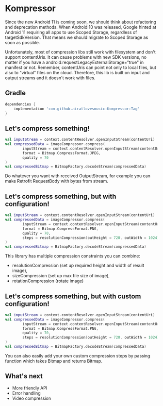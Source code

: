 # Kompressor
Since the new Android 11 is coming soon, we should think about refactoring and deprecation methods.
When Android 10 was released, Google hinted at Android 11 requiring all apps to use Scoped Storage, regardless of targetSdkVersion.
That means we should migrate to Scoped Storage as soon as possible. 

Unfortunately, most of compression libs still work with filesystem and don't support contentUris. It can cause problems with new SDK versions, no matter if you have a android:requestLegacyExternalStorage=”true" in manifest or not.
Remember, contentUris can point not only to local files, but also to "virtual" files on the cloud. Therefore, this lib is built on input and output streams and it doesn't work with files.

## Gradle
```groovy
dependencies {
    implementation 'com.github.airatlovesmusic:Kompressor:Tag'
}
```
## Let's compress something!
```kotlin
val inputStream = context.contentResolver.openInputStream(contentUri)
val compressedData = imageCompressor.compress(
        inputStream = context.contentResolver.openInputStream(contentUri),
        format = Bitmap.CompressFormat.JPEG,
        quality = 70
)
val compressedBitmap = BitmapFactory.decodeStream(compressedData)
```
Do whatever you want with received OutputStream, for example you can make Retrofit RequestBody with bytes from stream.

## Let's compress something, but with configuration!
```kotlin
val inputStream = context.contentResolver.openInputStream(contentUri)
val compressedData = imageCompressor.compress(
        inputStream = context.contentResolver.openInputStream(contentUri),
        format = Bitmap.CompressFormat.PNG,
        quality = 70,
        steps = resolutionCompression(outHeight = 720, outWidth = 1024) + sizeCompression(FILE_MAX_SIZE)
)
val compressedBitmap = BitmapFactory.decodeStream(compressedData)
```
This library has multiple compression constraints you can combine: 
- resolutionCompression (set up required height and width of result image), 
- sizeCompression (set up max file size of image), 
- rotationCompression (rotate image)
## Let's compress something, but with custom configuration!
```kotlin
val inputStream = context.contentResolver.openInputStream(contentUri)
val compressedData = imageCompressor.compress(
        inputStream = context.contentResolver.openInputStream(contentUri),
        format = Bitmap.CompressFormat.PNG,
        quality = 70,
        steps = resolutionCompression(outHeight = 720, outWidth = 1024) + { bm: Bitmap -> bm }
)
val compressedBitmap = BitmapFactory.decodeStream(compressedData)
```
You can also easily add your own custom compression steps by passing function which takes Bitmap and returns Bitmap.
## What's next
- More friendly API
- Error handling
- Video compression

